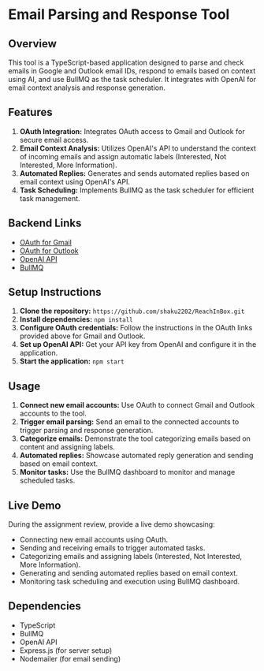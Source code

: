 # Email Parsing and Response Tool

## Overview
This tool is a TypeScript-based application designed to parse and check emails in Google and Outlook email IDs, respond to emails based on context using AI, and use BullMQ as the task scheduler. It integrates with OpenAI for email context analysis and response generation.

## Features
1. **OAuth Integration:** Integrates OAuth access to Gmail and Outlook for secure email access.
2. **Email Context Analysis:** Utilizes OpenAI's API to understand the context of incoming emails and assign automatic labels (Interested, Not Interested, More Information).
3. **Automated Replies:** Generates and sends automated replies based on email context using OpenAI's API.
4. **Task Scheduling:** Implements BullMQ as the task scheduler for efficient task management.

## Backend Links
- [OAuth for Gmail](https://developers.google.com/identity/protocols/oauth2)
- [OAuth for Outlook](https://docs.microsoft.com/en-us/azure/active-directory/develop/v2-oauth2-auth-code-flow)
- [OpenAI API](https://platform.openai.com/docs/api-reference/introduction)
- [BullMQ](https://docs.bullmq.io/)

## Setup Instructions
1. **Clone the repository:** `https://github.com/shaku2202/ReachInBox.git`
2. **Install dependencies:** `npm install`
3. **Configure OAuth credentials:** Follow the instructions in the OAuth links provided above for Gmail and Outlook.
4. **Set up OpenAI API:** Get your API key from OpenAI and configure it in the application.
5. **Start the application:** `npm start`

## Usage
1. **Connect new email accounts:** Use OAuth to connect Gmail and Outlook accounts to the tool.
2. **Trigger email parsing:** Send an email to the connected accounts to trigger parsing and response generation.
3. **Categorize emails:** Demonstrate the tool categorizing emails based on content and assigning labels.
4. **Automated replies:** Showcase automated reply generation and sending based on email context.
5. **Monitor tasks:** Use the BullMQ dashboard to monitor and manage scheduled tasks.

## Live Demo
During the assignment review, provide a live demo showcasing:
- Connecting new email accounts using OAuth.
- Sending and receiving emails to trigger automated tasks.
- Categorizing emails and assigning labels (Interested, Not Interested, More Information).
- Generating and sending automated replies based on email context.
- Monitoring task scheduling and execution using BullMQ dashboard.

## Dependencies
- TypeScript
- BullMQ
- OpenAI API
- Express.js (for server setup)
- Nodemailer (for email sending)



